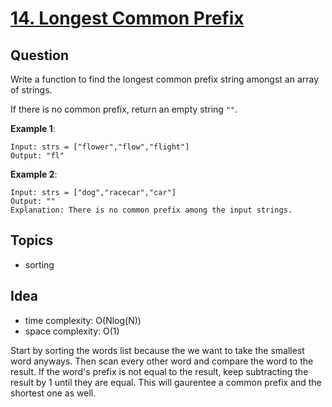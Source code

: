 # [14. Longest Common Prefix](https://leetcode.com/problems/longest-common-prefix/)


## Question

Write a function to find the longest common prefix string amongst an array of strings.

If there is no common prefix, return an empty string `""`.

**Example 1**:
```
Input: strs = ["flower","flow","flight"]
Output: "fl"
```

**Example 2**:
```
Input: strs = ["dog","racecar","car"]
Output: ""
Explanation: There is no common prefix among the input strings.
```

## Topics
- sorting

## Idea
- time complexity: O(Nlog(N))
- space complexity: O(1)

Start by sorting the words list because the we want to take the smallest word anyways. Then scan every other word and compare the word to the result. If the word's prefix is not equal to the result, keep subtracting the result by 1 until they are equal. This will gaurentee a common prefix and the shortest one as well.